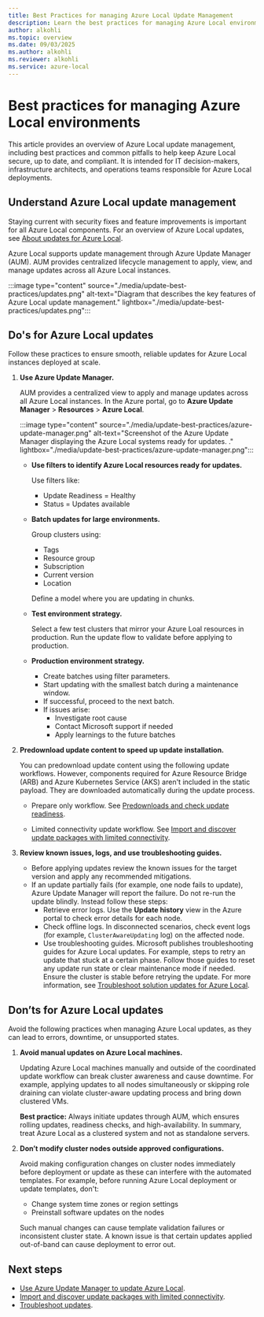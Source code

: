 ```yaml
---
title: Best Practices for managing Azure Local Update Management
description: Learn the best practices for managing Azure Local environments.
author: alkohli
ms.topic: overview
ms.date: 09/03/2025
ms.author: alkohli
ms.reviewer: alkohli
ms.service: azure-local
---
```


# Best practices for managing Azure Local environments

This article provides an overview of Azure Local update management, including best practices and common pitfalls to help keep Azure Local secure, up to date, and compliant. It is intended for IT decision-makers, infrastructure architects, and operations teams responsible for Azure Local deployments.

## Understand Azure Local update management

Staying current with security fixes and feature improvements is important for all Azure Local components. For an overview of Azure Local updates, see [About updates for Azure Local](./about-updates-23h2.md).

Azure Local supports update management through Azure Update Manager (AUM). AUM provides centralized lifecycle management to apply, view, and manage updates across all Azure Local instances.

:::image type="content" source="./media/update-best-practices/updates.png" alt-text="Diagram that describes the key features of Azure Local update management." lightbox="./media/update-best-practices/updates.png":::

## Do's for Azure Local updates

Follow these practices to ensure smooth, reliable updates for Azure Local instances deployed at scale.

1. **Use Azure Update Manager.**

   AUM provides a centralized view to apply and manage updates across all Azure Local instances. In the Azure portal, go to **Azure Update Manager** > **Resources** > **Azure Local**.

   :::image type="content" source="./media/update-best-practices/azure-update-manager.png" alt-text="Screenshot of the Azure Update Manager displaying the Azure Local systems ready for updates. ." lightbox="./media/update-best-practices/azure-update-manager.png":::

   - **Use filters to identify Azure Local resources ready for updates.**

      Use filters like:
      - Update Readiness = Healthy
      - Status = Updates available

   - **Batch updates for large environments.**

      Group clusters using:
      - Tags
      - Resource group
      - Subscription
      - Current version
      - Location
   
      Define a model where you are updating in chunks.  

   - **Test environment strategy.**

      Select a few test clusters that mirror your Azure Loal resources in production. Run the update flow to validate before applying to production.

   - **Production environment strategy.**

      - Create batches using filter parameters.
      - Start updating with the smallest batch during a maintenance window.
      - If successful, proceed to the next batch.
      - If issues arise:
         - Investigate root cause
         - Contact Microsoft support if needed
         - Apply learnings to the future batches

1. **Predownload update content to speed up update installation.**

   You can predownload update content using the following update workflows. However, components required for Azure Resource Bridge (ARB) and Azure Kubernetes Service (AKS) aren't included in the static payload. They are downloaded automatically during the update process.

   - Prepare only workflow. See [Predownloads and check update readiness](./update-via-powershell-23h2.md#step-4-recommended-predownload-and-check-update-readiness).

   - Limited connectivity update workflow. See [Import and discover update packages with limited connectivity](./import-discover-updates-offline-23h2.md).

1. **Review known issues, logs, and use troubleshooting guides.**

   - Before applying updates review the known issues for the target version and apply any recommended mitigations.
   - If an update partially fails (for example, one node fails to update), Azure Update Manager will report the failure. Do not re-run the update blindly. Instead follow these steps:
      - Retrieve error logs. Use the **Update history** view in the Azure portal to check error details for each node.
      - Check offline logs. In disconnected scenarios, check event logs (for example, `ClusterAwareUpdating` log) on the affected node.
      - Use troubleshooting guides. Microsoft publishes troubleshooting guides for Azure Local updates. For example, steps to retry an update that stuck at a certain phase. Follow those guides to reset any update run state or clear maintenance mode if needed. Ensure the cluster is stable before retrying the update. For more information, see [Troubleshoot solution updates for Azure Local](./update-troubleshooting-23h2.md).

## Don’ts for Azure Local updates

Avoid the following practices when managing Azure Local updates, as they can lead to errors, downtime, or unsupported states.

1. **Avoid manual updates on Azure Local machines.**

   Updating Azure Local machines manually and outside of the coordinated update workflow can break cluster awareness and cause downtime. For example, applying updates to all nodes simultaneously or skipping role draining can violate cluster-aware updating process and bring down clustered VMs.

   **Best practice:** Always initiate updates through AUM, which ensures rolling updates, readiness checks, and high-availability. In summary, treat Azure Local as a clustered system and not as standalone servers.

1. **Don’t modify cluster nodes outside approved configurations.**

   Avoid making configuration changes on cluster nodes immediately before deployment or update as these can interfere with the automated templates. For example, before running Azure Local deployment or update templates, don't:

      - Change system time zones or region settings
      - Preinstall software updates on the nodes

   Such manual changes can cause template validation failures or inconsistent cluster state. A known issue is that certain updates applied out-of-band can cause deployment to error out.

## Next steps

- [Use Azure Update Manager to update Azure Local](./azure-update-manager-23h2.md).
- [Import and discover update packages with limited connectivity](./import-discover-updates-offline-23h2.md).
- [Troubleshoot updates](./update-troubleshooting-23h2.md).
